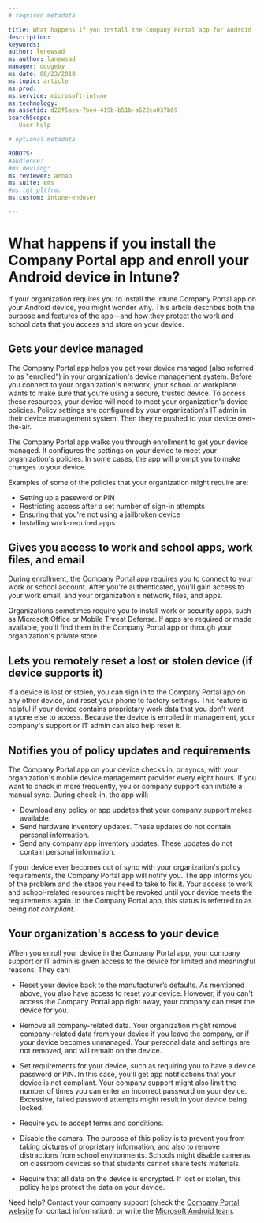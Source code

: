 ```yaml
---
# required metadata

title: What happens if you install the Company Portal app for Android
description:
keywords:
author: lenewsad
ms.author: lanewsad
manager: dougeby
ms.date: 08/23/2018
ms.topic: article
ms.prod:
ms.service: microsoft-intune
ms.technology:
ms.assetid: d22f5aea-7be4-419b-b51b-a522ca037b69
searchScope:
 - User help

# optional metadata

ROBOTS:  
#audience:
#ms.devlang:
ms.reviewer: arnab
ms.suite: ems
#ms.tgt_pltfrm:
ms.custom: intune-enduser

---
```


# What happens if you install the Company Portal app and enroll your Android device in Intune?

If your organization requires you to install the Intune Company Portal app on your Android device, you might wonder why. This article describes both the purpose and features of the app&mdash;and how they protect the work and school data that you access and store on your device.

## Gets your device managed
The Company Portal app helps you get your device managed (also referred to as "enrolled") in your organization's device management system. Before you connect to your organization's network, your school or workplace wants to make sure that you're using a secure, trusted device. To access these resources, your device will need to meet your organization's device policies. Policy settings are configured by your organization's IT admin in their device management system. Then they're pushed to your device over-the-air.

The Company Portal app walks you through enrollment to get your device managed. It configures the settings on your device to meet your organization's policies. In some cases, the app will prompt you to make changes to your device.

Examples of some of the policies that your organization might require are:
* Setting up a password or PIN
* Restricting access after a set number of sign-in attempts
* Ensuring that you're not using a jailbroken device
* Installing work-required apps

## Gives you access to work and school apps, work files, and email
During enrollment, the Company Portal app requires you to connect to your work or school account. After you're authenticated, you'll gain access to your work email, and your organization's network, files, and apps. 

Organizations sometimes require you to install work or security apps, such as Microsoft Office or Mobile Threat Defense. If apps are required or made available, you'll find them in the Company Portal app or through your organization's private store.

## Lets you remotely reset a lost or stolen device (if device supports it)
If a device is lost or stolen, you can sign in to the Company Portal app on any other device, and reset your phone to factory settings. This feature is helpful if your device contains proprietary work data that you don't want anyone else to access. Because the device is enrolled in management, your company's support or IT admin can also help reset it.  

## Notifies you of policy updates and requirements
The Company Portal app on your device checks in, or syncs, with your organization's mobile device management provider every eight hours. If you want to check in more frequently, you or company support can initiate a manual sync. During check-in, the app will:
* Download any policy or app updates that your company support makes available.
* Send hardware inventory updates. These updates do not contain personal information.
* Send any company app inventory updates. These updates do not contain personal information.

If your device ever becomes out of sync with your organization's policy requirements, the Company Portal app will notify you. The app informs you of the problem and the steps you need to take to fix it. Your access to work and school-related resources might be revoked until your device meets the requirements again. In the Company Portal app, this status is referred to as being *not compliant*. 

## Your organization's access to your device
When you enroll your device in the Company Portal app, your company support or IT admin is given access to the device for limited and meaningful reasons. They can:  

* Reset your device back to the manufacturer’s defaults. As mentioned above, you also have access to reset your device. However, if you can't access the Company Portal app right away, your company can reset the device for you.  

* Remove all company-related data. Your organization might remove company-related data from your device if you leave the company, or if your device becomes unmanaged. Your personal data and settings are not removed, and will remain on the device.  

* Set requirements for your device, such as requiring you to have a device password or PIN. In this case, you'll get app notifications that your device is not compliant. Your company support might also limit the number of times you can enter an incorrect password on your device. Excessive, failed password attempts might result in your device being locked.  

* Require you to accept terms and conditions.  

* Disable the camera. The purpose of this policy is to prevent you from taking pictures of proprietary information, and also to remove distractions from school environments. Schools might disable cameras on classroom devices so that students cannot share tests materials.  

* Require that all data on the device is encrypted. If lost or stolen, this policy helps protect the data on your device.  

Need help? Contact your company support (check the [Company Portal website](https://portal.manage.microsoft.com#HelpDeskDialog) for contact information), or write the <a href="mailto:wintunedroidfbk@microsoft.com?subject=I'm having trouble installing the Company Portal app on my Android device&body=Describe the issue you're experiencing here.">Microsoft Android team</a>.
